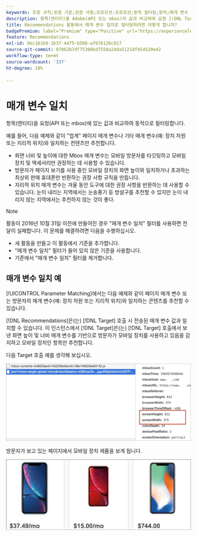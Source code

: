 ```yaml
---
keywords: 포함 규칙;포함 기준;권장 사항;프로모션;프로모션;동적 필터링;동적;매개 변수 일치
description: 항목(엔티티)을 Adobe(API 또는 mbox)의 값과 비교하여 요청 [!DNL Target] Recommendations에서 동적으로 필터링하는 방법을 알아봅니다.
title: Recommendations 활동에서 매개 변수 일치로 필터링하려면 어떻게 합니까?
badgePremium: label="Premium" type="Positive" url="https://experienceleague.adobe.com/docs/target/using/introduction/intro.html?lang=en#premium newtab=true" tooltip="Target Premium에 포함된 내용을 확인하십시오."
feature: Recommendations
exl-id: 9ec161b9-1b37-4475-b508-af676126c817
source-git-commit: 07062b7df75300bd7558a24da5121df454520e42
workflow-type: tm+mt
source-wordcount: '337'
ht-degree: 10%

---
```


# 매개 변수 일치

항목(엔티티)을 요청(API 또는 mbox)에 있는 값과 비교하여 동적으로 필터링합니다.

예를 들어, 다음 예제와 같이 &quot;업계&quot; 페이지 매개 변수나 기타 매개 변수(예: 장치 차원 또는 지리적 위치)와 일치하는 컨텐츠만 추천합니다.

* 화면 너비 및 높이에 대한 Mbox 매개 변수는 모바일 방문자를 타깃팅하고 모바일 장치 및 액세서리만 권장하는 데 사용할 수 있습니다.
* 방문자가 페이지 보기를 사용 중인 모바일 장치의 화면 높이와 일치하거나 초과하는 최상위 판매 휴대폰만 반환하는 권장 사항 규칙을 만듭니다.
* 지리적 위치 매개 변수는 겨울 동안 도구에 대한 권장 사항을 반환하는 데 사용할 수 있습니다. 눈이 내리는 지역에서는 눈송풍기 등 방설구를 추천할 수 있지만 눈이 내리지 않는 지역에서는 추천하지 않는 것이 좋다.

>[!NOTE]
>
>활동이 2016년 10월 31일 이전에 만들어진 경우 &quot;매개 변수 일치&quot; 필터를 사용하면 전달이 실패합니다. 이 문제를 해결하려면 다음을 수행하십시오.
>
>* 새 활동을 만들고 이 활동에서 기준을 추가합니다.
>* &quot;매개 변수 일치&quot; 필터가 들어 있지 않은 기준을 사용합니다.
>* 기준에서 &quot;매개 변수 일치&quot; 필터를 제거합니다.

## 매개 변수 일치 예

[!UICONTROL Parameter Matching]에서는 다음 예제와 같이 페이지 매개 변수 또는 방문자의 매개 변수(예: 장치 차원 또는 지리적 위치)와 일치하는 콘텐츠를 추천할 수 있습니다.

[!DNL Recommendations]은(는) [!DNL Target] 호출 시 전송된 매개 변수 값과 일치할 수 있습니다. 이 인스턴스에서 [!DNL Target]은(는) [!DNL Target] 호출에서 보낸 화면 높이 및 너비 매개 변수를 기반으로 방문자가 모바일 장치를 사용하고 있음을 감지하고 모바일 장치인 항목만 추천합니다.

다음 Target 호출 예를 생각해 보십시오.

![대상 호출](/help/main/c-recommendations/c-algorithms/assets/example-target-call-2.png)

방문자가 보고 있는 페이지에서 모바일 장치 제품을 보게 됩니다.

![모바일 장치 제품](/help/main/c-recommendations/c-algorithms/assets/phones.png)
